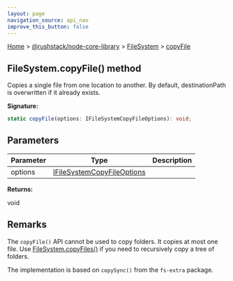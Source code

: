 ```yaml
---
layout: page
navigation_source: api_nav
improve_this_button: false
---
```



[Home](./index.md) &gt; [@rushstack/node-core-library](./node-core-library.md) &gt; [FileSystem](./node-core-library.filesystem.md) &gt; [copyFile](./node-core-library.filesystem.copyfile.md)

## FileSystem.copyFile() method

Copies a single file from one location to another. By default, destinationPath is overwritten if it already exists.

<b>Signature:</b>

```typescript
static copyFile(options: IFileSystemCopyFileOptions): void;
```

## Parameters

|  Parameter | Type | Description |
|  --- | --- | --- |
|  options | [IFileSystemCopyFileOptions](./node-core-library.ifilesystemcopyfileoptions.md) |  |

<b>Returns:</b>

void

## Remarks

The `copyFile()` API cannot be used to copy folders. It copies at most one file. Use [FileSystem.copyFiles()](./node-core-library.filesystem.copyfiles.md) if you need to recursively copy a tree of folders.

The implementation is based on `copySync()` from the `fs-extra` package.
